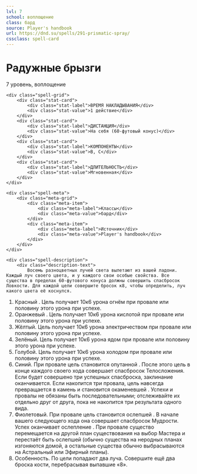 ```yaml
---
lvl: 7
school: воплощение
class: бард
source: Player's handbook
url: https://dnd.su/spells/291-prismatic-spray/
cssclass: spell-card
---
```


<div class="spell-container">
    <div class="spell-header">
        <h1 class="spell-name">Радужные брызги</h1>
        <div class="spell-level">7 уровень, воплощение</div>
    </div>
    
    <div class="spell-grid">
        <div class="stat-card">
            <div class="stat-label">ВРЕМЯ НАКЛАДЫВАНИЯ</div>
            <div class="stat-value">1 действие</div>
        </div>
        <div class="stat-card">
            <div class="stat-label">ДИСТАНЦИЯ</div>
            <div class="stat-value">На себя (60-футовый конус)</div>
        </div>
        <div class="stat-card">
            <div class="stat-label">КОМПОНЕНТЫ</div>
            <div class="stat-value">В, С</div>
        </div>
        <div class="stat-card">
            <div class="stat-label">ДЛИТЕЛЬНОСТЬ</div>
            <div class="stat-value">Мгновенная</div>
        </div>
    </div>
    
    <div class="spell-meta">
        <div class="meta-grid">
            <div class="meta-item">
                <div class="meta-label">Классы</div>
                <div class="meta-value">бард</div>
            </div>
            <div class="meta-item">
                <div class="meta-label">Источник</div>
                <div class="meta-value">Player's handbook</div>
            </div>
        </div>
    </div>
    
    <div class="spell-description">
        <div class="description-text">
            Восемь разноцветных лучей света вылетают из вашей ладони. Каждый луч своего цвета, и у каждого свои особые свойства. Все существа в пределах 60-футового конуса должны совершить спасбросок Ловкости. Для каждой цели совершите бросок к8, чтобы определить, луч какого цвета её коснулся.
1. Красный . Цель получает 10к6 урона огнём при провале или половину этого урона при успехе.
2. Оранжевый . Цель получает 10к6 урона кислотой при провале или половину этого урона при успехе.
3. Жёлтый. Цель получает 10к6 урона электричеством при провале или половину этого урона при успехе.
4. Зелёный. Цель получает 10к6 урона ядом при провале или половину этого урона при успехе.
5. Голубой. Цель получает 10к6 урона холодом при провале или половину этого урона при успехе.
6. Синий. При провале цель становится опутанной . После этого цель в конце каждого своего хода совершает спасбросок Телосложения. Если будет совершено три успешных спасброска, заклинание оканчивается. Если накопится три провала, цель навсегда превращается в камень и становится окаменевшей . Успехи и провалы не обязаны быть последовательными; отслеживайте их отдельно друг от друга, пока не накопится три результата одного вида.
7. Фиолетовый. При провале цель становится ослепшей . В начале вашего следующего хода она совершает спасбросок Мудрости. Успех оканчивает ослепление . При провале существо перемещается на другой план существования на выбор Мастера и перестаёт быть ослепшей (обычно существа на неродных планах изгоняются домой, а остальные существа обычно выбрасываются на Астральный или Эфирный планы).
8. Особенность. По цели попадают два луча. Совершите ещё два броска кости, перебрасывая выпавшие «8».
        </div>
    </div>
</div>